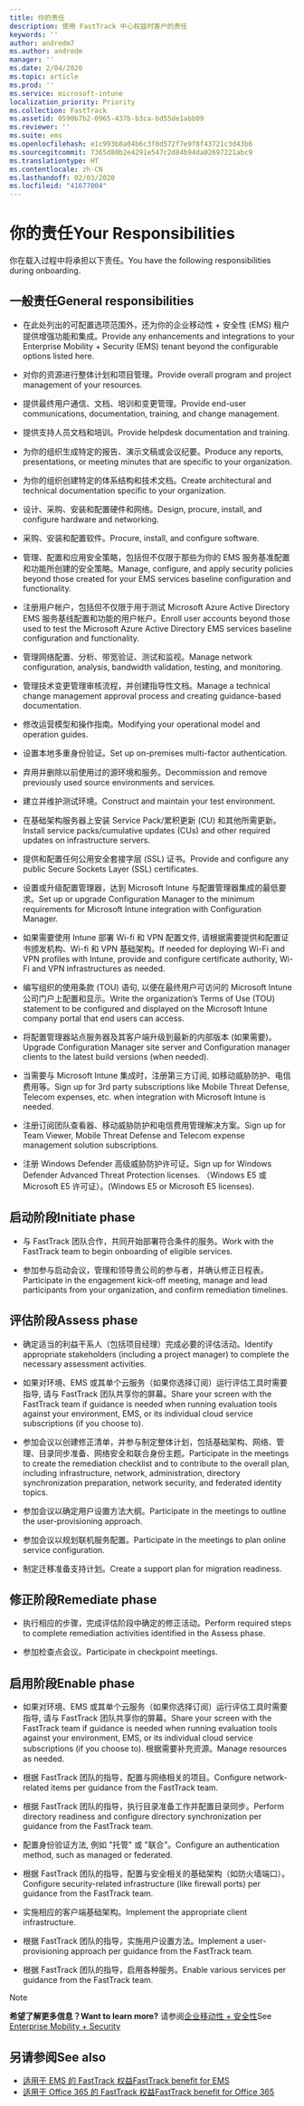 ```yaml
---
title: 你的责任
description: 使用 FastTrack 中心权益时客户的责任
keywords: ''
author: andredm7
ms.author: andredm
manager: ''
ms.date: 2/04/2020
ms.topic: article
ms.prod: ''
ms.service: microsoft-intune
localization_priority: Priority
ms.collection: FastTrack
ms.assetid: 0590b7b2-0965-437b-b3ca-bd55de1abb09
ms.reviewer: ''
ms.suite: ems
ms.openlocfilehash: e1c993b8a04b6c3f0d572f7e9f8f43721c3d43b6
ms.sourcegitcommit: 7365d80b2e4291e547c2d84b94da02697221abc9
ms.translationtype: HT
ms.contentlocale: zh-CN
ms.lasthandoff: 02/03/2020
ms.locfileid: "41677004"
---
```

# <a name="your-responsibilities"></a><span data-ttu-id="f85bf-103">你的责任</span><span class="sxs-lookup"><span data-stu-id="f85bf-103">Your Responsibilities</span></span>

<span data-ttu-id="f85bf-104">你在载入过程中将承担以下责任。</span><span class="sxs-lookup"><span data-stu-id="f85bf-104">You have the following responsibilities during onboarding.</span></span>

## <a name="general-responsibilities"></a><span data-ttu-id="f85bf-105">一般责任</span><span class="sxs-lookup"><span data-stu-id="f85bf-105">General responsibilities</span></span>

-   <span data-ttu-id="f85bf-106">在此处列出的可配置选项范围外，还为你的企业移动性 + 安全性 (EMS) 租户提供增强功能和集成。</span><span class="sxs-lookup"><span data-stu-id="f85bf-106">Provide any enhancements and integrations to your Enterprise Mobility + Security (EMS) tenant beyond the configurable options listed here.</span></span>

-   <span data-ttu-id="f85bf-107">对你的资源进行整体计划和项目管理。</span><span class="sxs-lookup"><span data-stu-id="f85bf-107">Provide overall program and project management of your resources.</span></span>

-   <span data-ttu-id="f85bf-108">提供最终用户通信、文档、培训和变更管理。</span><span class="sxs-lookup"><span data-stu-id="f85bf-108">Provide end-user communications, documentation, training, and change management.</span></span>

-   <span data-ttu-id="f85bf-109">提供支持人员文档和培训。</span><span class="sxs-lookup"><span data-stu-id="f85bf-109">Provide helpdesk documentation and training.</span></span>

-   <span data-ttu-id="f85bf-110">为你的组织生成特定的报告、演示文稿或会议纪要。</span><span class="sxs-lookup"><span data-stu-id="f85bf-110">Produce any reports, presentations, or meeting minutes that are specific to your organization.</span></span>

-   <span data-ttu-id="f85bf-111">为你的组织创建特定的体系结构和技术文档。</span><span class="sxs-lookup"><span data-stu-id="f85bf-111">Create architectural and technical documentation specific to your organization.</span></span>

-   <span data-ttu-id="f85bf-112">设计、采购、安装和配置硬件和网络。</span><span class="sxs-lookup"><span data-stu-id="f85bf-112">Design, procure, install, and configure hardware and networking.</span></span>

-   <span data-ttu-id="f85bf-113">采购、安装和配置软件。</span><span class="sxs-lookup"><span data-stu-id="f85bf-113">Procure, install, and configure software.</span></span>

-   <span data-ttu-id="f85bf-114">管理、配置和应用安全策略，包括但不仅限于那些为你的 EMS 服务基准配置和功能所创建的安全策略。</span><span class="sxs-lookup"><span data-stu-id="f85bf-114">Manage, configure, and apply security policies beyond those created for your EMS services baseline configuration and functionality.</span></span>

-   <span data-ttu-id="f85bf-115">注册用户帐户，包括但不仅限于用于测试 Microsoft Azure Active Directory EMS 服务基线配置和功能的用户帐户。</span><span class="sxs-lookup"><span data-stu-id="f85bf-115">Enroll user accounts beyond those used to test the Microsoft Azure Active Directory EMS services baseline configuration and functionality.</span></span>

-   <span data-ttu-id="f85bf-116">管理网络配置、分析、带宽验证、测试和监视。</span><span class="sxs-lookup"><span data-stu-id="f85bf-116">Manage network configuration, analysis, bandwidth validation, testing, and monitoring.</span></span>

-   <span data-ttu-id="f85bf-117">管理技术变更管理审核流程，并创建指导性文档。</span><span class="sxs-lookup"><span data-stu-id="f85bf-117">Manage a technical change management approval process and creating guidance-based documentation.</span></span>

-   <span data-ttu-id="f85bf-118">修改运营模型和操作指南。</span><span class="sxs-lookup"><span data-stu-id="f85bf-118">Modifying your operational model and operation guides.</span></span>

-   <span data-ttu-id="f85bf-119">设置本地多重身份验证。</span><span class="sxs-lookup"><span data-stu-id="f85bf-119">Set up on-premises multi-factor authentication.</span></span>

-   <span data-ttu-id="f85bf-120">弃用并删除以前使用过的源环境和服务。</span><span class="sxs-lookup"><span data-stu-id="f85bf-120">Decommission and remove previously used source environments and services.</span></span>

-   <span data-ttu-id="f85bf-121">建立并维护测试环境。</span><span class="sxs-lookup"><span data-stu-id="f85bf-121">Construct and maintain your test environment.</span></span>

-   <span data-ttu-id="f85bf-122">在基础架构服务器上安装 Service Pack/累积更新 (CU) 和其他所需更新。</span><span class="sxs-lookup"><span data-stu-id="f85bf-122">Install service packs/cumulative updates (CUs) and other required updates on infrastructure servers.</span></span>

-   <span data-ttu-id="f85bf-123">提供和配置任何公用安全套接字层 (SSL) 证书。</span><span class="sxs-lookup"><span data-stu-id="f85bf-123">Provide and configure any public Secure Sockets Layer (SSL) certificates.</span></span>

-   <span data-ttu-id="f85bf-124">设置或升级配置管理器，达到 Microsoft Intune 与配置管理器集成的最低要求。</span><span class="sxs-lookup"><span data-stu-id="f85bf-124">Set up or upgrade Configuration Manager to the minimum requirements for Microsoft Intune integration with Configuration Manager.</span></span>

-   <span data-ttu-id="f85bf-125">如果需要使用 Intune 部署 Wi-fi 和 VPN 配置文件, 请根据需要提供和配置证书颁发机构、Wi-fi 和 VPN 基础架构。</span><span class="sxs-lookup"><span data-stu-id="f85bf-125">If needed for deploying Wi-Fi and VPN profiles with Intune, provide and configure certificate authority, Wi-Fi and VPN infrastructures as needed.</span></span>

-   <span data-ttu-id="f85bf-126">编写组织的使用条款 (TOU) 语句, 以便在最终用户可访问的 Microsoft Intune 公司门户上配置和显示。</span><span class="sxs-lookup"><span data-stu-id="f85bf-126">Write the organization’s Terms of Use (TOU) statement to be configured and displayed on the Microsoft Intune company portal that end users can access.</span></span>

-   <span data-ttu-id="f85bf-127">将配置管理器站点服务器及其客户端升级到最新的内部版本 (如果需要)。</span><span class="sxs-lookup"><span data-stu-id="f85bf-127">Upgrade Configuration Manager site server and Configuration manager clients to the latest build versions (when needed).</span></span>

-   <span data-ttu-id="f85bf-128">当需要与 Microsoft Intune 集成时，注册第三方订阅, 如移动威胁防护、电信费用等。</span><span class="sxs-lookup"><span data-stu-id="f85bf-128">Sign up for 3rd party subscriptions like Mobile Threat Defense, Telecom expenses, etc. when integration with Microsoft Intune is needed.</span></span>

-   <span data-ttu-id="f85bf-129">注册订阅团队查看器、移动威胁防护和电信费用管理解决方案。</span><span class="sxs-lookup"><span data-stu-id="f85bf-129">Sign up for Team Viewer, Mobile Threat Defense and Telecom expense management solution subscriptions.</span></span>

-   <span data-ttu-id="f85bf-130">注册 Windows Defender 高级威胁防护许可证。</span><span class="sxs-lookup"><span data-stu-id="f85bf-130">Sign up for Windows Defender Advanced Threat Protection licenses.</span></span> <span data-ttu-id="f85bf-131">（Windows E5 或 Microsoft E5 许可证）。</span><span class="sxs-lookup"><span data-stu-id="f85bf-131">(Windows E5 or Microsoft E5 licenses).</span></span>

## <a name="initiate-phase"></a><span data-ttu-id="f85bf-132">启动阶段</span><span class="sxs-lookup"><span data-stu-id="f85bf-132">Initiate phase</span></span>

-   <span data-ttu-id="f85bf-133">与 FastTrack 团队合作，共同开始部署符合条件的服务。</span><span class="sxs-lookup"><span data-stu-id="f85bf-133">Work with the FastTrack team to begin onboarding of eligible services.</span></span>

-   <span data-ttu-id="f85bf-134">参加参与启动会议，管理和领导贵公司的参与者，并确认修正日程表。</span><span class="sxs-lookup"><span data-stu-id="f85bf-134">Participate in the engagement kick-off meeting, manage and lead participants from your organization, and confirm remediation timelines.</span></span>

## <a name="assess-phase"></a><span data-ttu-id="f85bf-135">评估阶段</span><span class="sxs-lookup"><span data-stu-id="f85bf-135">Assess phase</span></span>

-   <span data-ttu-id="f85bf-136">确定适当的利益干系人（包括项目经理）完成必要的评估活动。</span><span class="sxs-lookup"><span data-stu-id="f85bf-136">Identify appropriate stakeholders (including a project manager) to complete the necessary assessment activities.</span></span>

-   <span data-ttu-id="f85bf-137">如果对环境、EMS 或其单个云服务（如果你选择订阅）运行评估工具时需要指导, 请与 FastTrack 团队共享你的屏幕。</span><span class="sxs-lookup"><span data-stu-id="f85bf-137">Share your screen with the FastTrack team if guidance is needed when running evaluation tools against your environment, EMS, or its individual cloud service subscriptions (if you choose to).</span></span>

-   <span data-ttu-id="f85bf-138">参加会议以创建修正清单，并参与制定整体计划，包括基础架构、网络、管理、目录同步准备、网络安全和联合身份主题。</span><span class="sxs-lookup"><span data-stu-id="f85bf-138">Participate in the meetings to create the remediation checklist and to contribute to the overall plan, including infrastructure, network, administration, directory synchronization preparation, network security, and federated identity topics.</span></span>

-   <span data-ttu-id="f85bf-139">参加会议以确定用户设置方法大纲。</span><span class="sxs-lookup"><span data-stu-id="f85bf-139">Participate in the meetings to outline the user-provisioning approach.</span></span>

-   <span data-ttu-id="f85bf-140">参加会议以规划联机服务配置。</span><span class="sxs-lookup"><span data-stu-id="f85bf-140">Participate in the meetings to plan online service configuration.</span></span>

-   <span data-ttu-id="f85bf-141">制定迁移准备支持计划。</span><span class="sxs-lookup"><span data-stu-id="f85bf-141">Create a support plan for migration readiness.</span></span>

## <a name="remediate-phase"></a><span data-ttu-id="f85bf-142">修正阶段</span><span class="sxs-lookup"><span data-stu-id="f85bf-142">Remediate phase</span></span>

-   <span data-ttu-id="f85bf-143">执行相应的步骤，完成评估阶段中确定的修正活动。</span><span class="sxs-lookup"><span data-stu-id="f85bf-143">Perform required steps to complete remediation activities identified in the Assess phase.</span></span>

-   <span data-ttu-id="f85bf-144">参加检查点会议。</span><span class="sxs-lookup"><span data-stu-id="f85bf-144">Participate in checkpoint meetings.</span></span>

## <a name="enable-phase"></a><span data-ttu-id="f85bf-145">启用阶段</span><span class="sxs-lookup"><span data-stu-id="f85bf-145">Enable phase</span></span>

-   <span data-ttu-id="f85bf-146">如果对环境、EMS 或其单个云服务（如果你选择订阅）运行评估工具时需要指导, 请与 FastTrack 团队共享你的屏幕。</span><span class="sxs-lookup"><span data-stu-id="f85bf-146">Share your screen with the FastTrack team if guidance is needed when running evaluation tools against your environment, EMS, or its individual cloud service subscriptions (if you choose to).</span></span> <span data-ttu-id="f85bf-147">根据需要补充资源。</span><span class="sxs-lookup"><span data-stu-id="f85bf-147">Manage resources as needed.</span></span>

-   <span data-ttu-id="f85bf-148">根据 FastTrack 团队的指导，配置与网络相关的项目。</span><span class="sxs-lookup"><span data-stu-id="f85bf-148">Configure network-related items per guidance from the FastTrack team.</span></span>

-   <span data-ttu-id="f85bf-149">根据 FastTrack 团队的指导，执行目录准备工作并配置目录同步。</span><span class="sxs-lookup"><span data-stu-id="f85bf-149">Perform directory readiness and configure directory synchronization per guidance from the FastTrack team.</span></span>

-   <span data-ttu-id="f85bf-150">配置身份验证方法, 例如 "托管" 或 "联合"。</span><span class="sxs-lookup"><span data-stu-id="f85bf-150">Configure an authentication method, such as managed or federated.</span></span> 

-   <span data-ttu-id="f85bf-151">根据 FastTrack 团队的指导，配置与安全相关的基础架构（如防火墙端口）。</span><span class="sxs-lookup"><span data-stu-id="f85bf-151">Configure security-related infrastructure (like firewall ports) per guidance from the FastTrack team.</span></span>

-   <span data-ttu-id="f85bf-152">实施相应的客户端基础架构。</span><span class="sxs-lookup"><span data-stu-id="f85bf-152">Implement the appropriate client infrastructure.</span></span>

-   <span data-ttu-id="f85bf-153">根据 FastTrack 团队的指导，实施用户设置方法。</span><span class="sxs-lookup"><span data-stu-id="f85bf-153">Implement a user-provisioning approach per guidance from the FastTrack team.</span></span>

-   <span data-ttu-id="f85bf-154">根据 FastTrack 团队的指导，启用各种服务。</span><span class="sxs-lookup"><span data-stu-id="f85bf-154">Enable various services per guidance from the FastTrack team.</span></span>

> [!NOTE]
> <span data-ttu-id="f85bf-155">**希望了解更多信息？**</span><span class="sxs-lookup"><span data-stu-id="f85bf-155">**Want to learn more?**</span></span> <span data-ttu-id="f85bf-156">请参阅[企业移动性 + 安全性](https://www.microsoft.com/cloud-platform/enterprise-mobility)</span><span class="sxs-lookup"><span data-stu-id="f85bf-156">See [Enterprise Mobility + Security](https://www.microsoft.com/cloud-platform/enterprise-mobility)</span></span>

## <a name="see-also"></a><span data-ttu-id="f85bf-157">另请参阅</span><span class="sxs-lookup"><span data-stu-id="f85bf-157">See also</span></span>

- [<span data-ttu-id="f85bf-158">适用于 EMS 的 FastTrack 权益</span><span class="sxs-lookup"><span data-stu-id="f85bf-158">FastTrack benefit for EMS</span></span>](EMS-fasttrack-benefit-for-EMS.md)
- [<span data-ttu-id="f85bf-159">适用于 Office 365 的 FastTrack 权益</span><span class="sxs-lookup"><span data-stu-id="f85bf-159">FastTrack benefit for Office 365</span></span>](O365-fasttrack-benefit-for-office-365.md)

